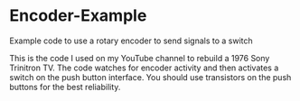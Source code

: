 # Encoder-Example
Example code to use a rotary encoder to send signals to a switch

This is the code I used on my YouTube channel to rebuild a 1976 Sony Trinitron TV. The code watches for encoder activity and then activates a switch on the push button interface. You should use transistors on the push buttons for the best reliability.

